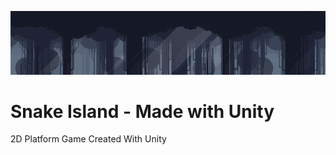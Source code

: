 ![alt text](https://github.com/mpangas/snake-island/blob/main/Assets/Sprites/TempBackgroundReadMe.png?raw=true)
# Snake Island - Made with Unity
2D Platform Game Created With Unity
